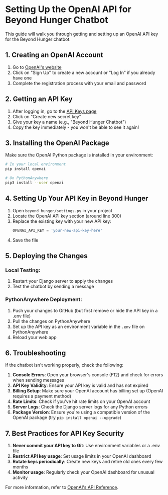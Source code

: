 # Setting Up the OpenAI API for Beyond Hunger Chatbot

This guide will walk you through getting and setting up an OpenAI API key for the Beyond Hunger chatbot.

## 1. Creating an OpenAI Account

1. Go to [OpenAI's website](https://openai.com)
2. Click on "Sign Up" to create a new account or "Log In" if you already have one
3. Complete the registration process with your email and password

## 2. Getting an API Key

1. After logging in, go to the [API Keys page](https://platform.openai.com/api-keys)
2. Click on "Create new secret key"
3. Give your key a name (e.g., "Beyond Hunger Chatbot")
4. Copy the key immediately - you won't be able to see it again!

## 3. Installing the OpenAI Package

Make sure the OpenAI Python package is installed in your environment:

```bash
# In your local environment
pip install openai

# On PythonAnywhere
pip3 install --user openai
```

## 4. Setting Up Your API Key in Beyond Hunger

1. Open `beyond_hunger/settings.py` in your project
2. Locate the OpenAI API key section (around line 300)
3. Replace the existing key with your new API key:
   ```python
   OPENAI_API_KEY = 'your-new-api-key-here'
   ```
4. Save the file

## 5. Deploying the Changes

### Local Testing:
1. Restart your Django server to apply the changes
2. Test the chatbot by sending a message

### PythonAnywhere Deployment:
1. Push your changes to GitHub (but first remove or hide the API key in a .env file)
2. Pull the changes on PythonAnywhere
3. Set up the API key as an environment variable in the `.env` file on PythonAnywhere
4. Reload your web app

## 6. Troubleshooting

If the chatbot isn't working properly, check the following:

1. **Console Errors**: Open your browser's console (F12) and check for errors when sending messages
2. **API Key Validity**: Ensure your API key is valid and has not expired
3. **Billing Setup**: Make sure your OpenAI account has billing set up (OpenAI requires a payment method)
4. **Rate Limits**: Check if you've hit rate limits on your OpenAI account
5. **Server Logs**: Check the Django server logs for any Python errors
6. **Package Version**: Ensure you're using a compatible version of the OpenAI package (try `pip install openai --upgrade`)

## 7. Best Practices for API Key Security

1. **Never commit your API key to Git**: Use environment variables or a .env file
2. **Restrict API key usage**: Set usage limits in your OpenAI dashboard
3. **Rotate keys periodically**: Create new keys and retire old ones every few months
4. **Monitor usage**: Regularly check your OpenAI dashboard for unusual activity

For more information, refer to [OpenAI's API Reference](https://platform.openai.com/docs/api-reference). 
